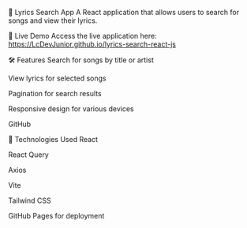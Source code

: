🎵 Lyrics Search App
A React application that allows users to search for songs and view their lyrics.​

🚀 Live Demo
Access the live application here: https://LcDevJunior.github.io/lyrics-search​-react-js

🛠️ Features
Search for songs by title or artist

View lyrics for selected songs

Pagination for search results

Responsive design for various devices​

GitHub

🧰 Technologies Used
React

React Query

Axios

Vite

Tailwind CSS

GitHub Pages for deployment​
